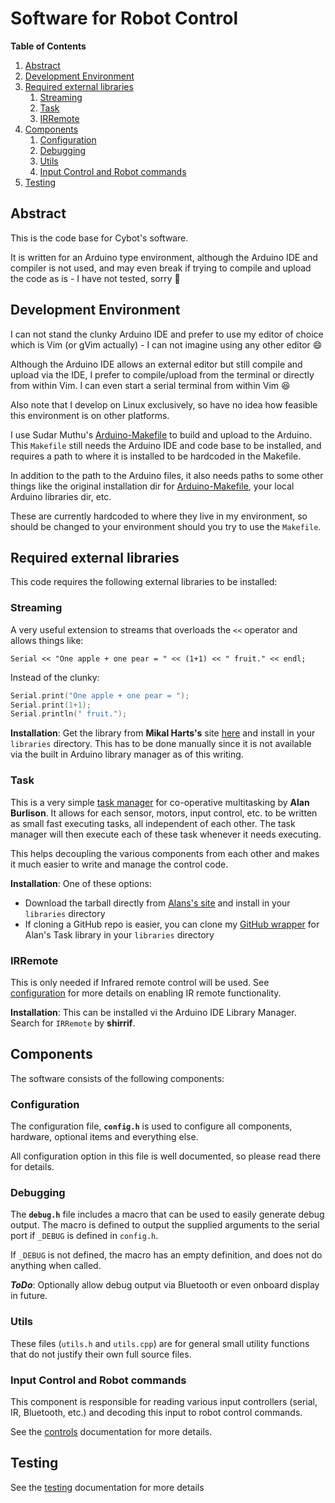 Software for Robot Control
==========================

**Table of Contents**
1. [Abstract](#abstract)
2. [Development Environment](#development-environment)
3. [Required external libraries](#required-external-libraries)
	1. [Streaming](#streaming)
	2. [Task](#task)
	3. [IRRemote](#irremote)
4. [Components](#components)
	1. [Configuration](#configuration)
	2. [Debugging](#debugging)
	3. [Utils](#utils)
	4. [Input Control and Robot commands](#input-control-and-robot-commands)
5. [Testing](#testing)


Abstract
--------
This is the code base for Cybot's software.

It is written for an Arduino type environment, although the Arduino IDE and
compiler is not used, and may even break if trying to compile and upload the
code as is - I have not tested, sorry :grimacing:

Development Environment
-----------------------
I can not stand the clunky Arduino IDE and prefer to use my editor of choice
which is Vim (or gVim actually) - I can not imagine using any other editor
:smile:

Although the Arduino IDE allows an external editor but still compile and upload
via the IDE, I prefer to compile/upload from the terminal or directly from
within Vim. I can even start a serial terminal from within Vim :satisfied:

Also note that I develop on Linux exclusively, so have no idea how feasible this
environment is on other platforms.

I use Sudar Muthu's [Arduino-Makefile] to build and upload to the Arduino. This
`Makefile` still needs the Arduino IDE and code base to be installed, and
requires a path to where it is installed to be hardcoded in the Makefile.

In addition to the path to the Arduino files, it also needs paths to some other
things like the original installation dir for [Arduino-Makefile], your local
Arduino libraries dir, etc.

These are currently hardcoded to where they live in my environment, so should be
changed to your environment should you try to use the `Makefile`.

Required external libraries
---------------------------
This code requires the following external libraries to be installed:

### Streaming
A very useful extension to streams that overloads the `<<` operator and allows
things like:
```
Serial << "One apple + one pear = " << (1+1) << " fruit." << endl;
```

Instead of the clunky:
```c++
Serial.print("One apple + one pear = ");
Serial.print(1+1);
Serial.println(" fruit.");
```

**Installation**: Get the library from **Mikal Harts's** site
[here][streaminglib] and install in your `libraries` directory. This has to be
done manually since it is not available via the built in Arduino library manager
as of this writing.

### Task
This is a very simple [task manager] for co-operative multitasking by **Alan
Burlison**. It allows for each sensor, motors, input control, etc. to be written
as small fast executing tasks, all independent of each other. The task manager
will then execute each of these task whenever it needs executing.

This helps decoupling the various components from each other and makes it much
easier to write and manage the control code.

**Installation**: One of these options:
* Download the tarball directly from [Alans's site][task manager] and install in
  your `libraries` directory
* If cloning a GitHub repo is easier, you can clone my [GitHub wrapper][githubTaskLib]
  for Alan's Task library in your `libraries` directory

### IRRemote
This is only needed if Infrared remote control will be used. See
[configuration](#configuration) for more details on enabling IR remote
functionality.

**Installation**: This can be installed vi the Arduino IDE Library Manager.
Search for `IRRemote` by **shirrif**.

Components
----------
The software consists of the following components:

### Configuration
The configuration file, **`config.h`** is used to configure all components,
hardware, optional items and everything else.

All configuration option in this file is well documented, so please read there
for details.

### Debugging
The **`debug.h`** file includes a macro that can be used to easily generate
debug output. The macro is defined to output the supplied arguments to the
serial port if `_DEBUG` is defined in `config.h`.

If `_DEBUG` is not defined, the macro has an empty definition, and does not do
anything when called.

_**ToDo**_: Optionally allow debug output via Bluetooth or even onboard display
in future.

### Utils
These files (`utils.h` and `utils.cpp`) are for general small utility functions
that do not justify their own full source files.

### Input Control and Robot commands
This component is responsible for reading various input controllers (serial, IR,
Bluetooth, etc.) and decoding this input to robot control commands.

See the [controls] documentation for more details.

Testing
-------
See the [testing] documentation for more details


[Vim]: http://vim.org
[Arduino-Makefile]: https://github.com/sudar/Arduino-Makefile
[streaminglib]:  http://arduiniana.org/libraries/streaming/
[task manager]: http://bleaklow.com/2010/07/20/a_very_simple_arduino_task_manager.html
[githubTaskLib]: https://github.com/fitzterra/Task
[controls]: ControlCommand.md
[testing]: tests/README.md
